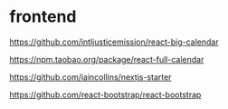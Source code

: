 # frontend

https://github.com/intljusticemission/react-big-calendar

https://npm.taobao.org/package/react-full-calendar

https://github.com/iaincollins/nextjs-starter

https://github.com/react-bootstrap/react-bootstrap


